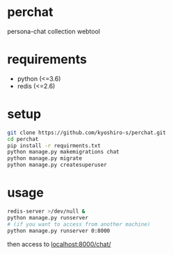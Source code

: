 # perchat
persona-chat collection webtool


# requirements
* python (<=3.6)
* redis (<=2.6)

# setup
```sh
git clone https://github.com/kyoshiro-s/perchat.git
cd perchat
pip install -r requirments.txt
python manage.py makemigrations chat
python manage.py migrate
python manage.py createsuperuser
```

# usage
```sh
redis-server >/dev/null &
python manage.py runserver
# (if you want to access from another machine)
python manage.py runserver 0:8000
```
then access to [localhost:8000/chat/](http://localhost:8000/chat/)
